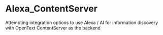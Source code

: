 # Alexa_ContentServer
Attempting integration options to use Alexa / AI for information discovery with OpenText ContentServer as the backend
